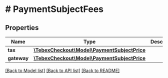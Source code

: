 # # PaymentSubjectFees

## Properties

Name | Type | Description | Notes
------------ | ------------- | ------------- | -------------
**tax** | [**\TebexCheckout\Model\PaymentSubjectPrice**](PaymentSubjectPrice.md) |  | [optional]
**gateway** | [**\TebexCheckout\Model\PaymentSubjectPrice**](PaymentSubjectPrice.md) |  | [optional]

[[Back to Model list]](../../README.md#models) [[Back to API list]](../../README.md#endpoints) [[Back to README]](../../README.md)
